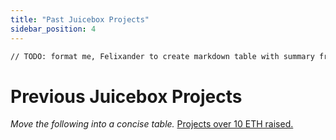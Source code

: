 ```yaml
---
title: "Past Juicebox Projects"
sidebar_position: 4
---
```


```bash
// TODO: format me, Felixander to create markdown table with summary from Notion
```

# Previous Juicebox Projects

_Move the following into a concise table._
[Projects over 10 ETH raised.](https://painted-mushroom-305.notion.site/JB-Projects-with-10-ETH-raised-c0789a222afb4cb983e8a3ad062da55f)
